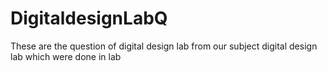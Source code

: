# DigitaldesignLabQ
These are the question of digital design lab from our subject digital design lab which were done in lab 
